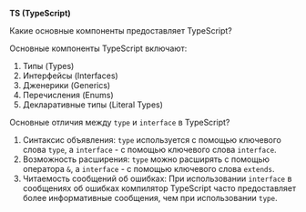 **TS (TypeScript)**

Какие основные компоненты предоставляет TypeScript?

Основные компоненты TypeScript включают:

1. Типы (Types)
2. Интерфейсы (Interfaces)
3. Дженерики (Generics)
4. Перечисления (Enums)
5. Декларативные типы (Literal Types)

Основные отличия между `type` и `interface` в TypeScript?

1. Синтаксис объявления: `type` используется с помощью ключевого слова `type`, а `interface` - с помощью ключевого слова `interface`.
2. Возможность расширения: `type` можно расширять с помощью оператора `&`, а `interface` - с помощью ключевого слова `extends`.
3. Читаемость сообщений об ошибках: При использовании `interface` в сообщениях об ошибках компилятор TypeScript часто предоставляет более информативные сообщения, чем при использовании `type`.